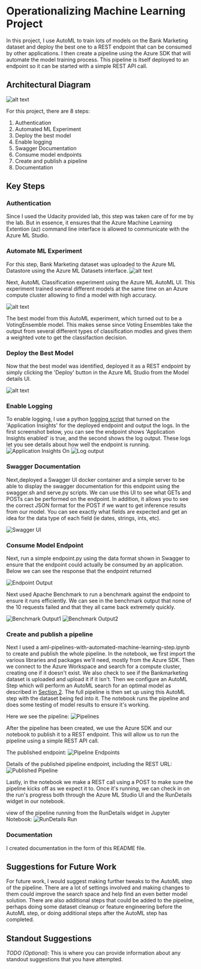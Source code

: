 
# Operationalizing Machine Learning Project

In this project, I use AutoML to train lots of models on the Bank Marketing dataset and deploy the best one to a REST endpoint that can be consumed by other applications. I then create a pipeline using the Azure SDK that will automate the model training process. This pipeline is itself deployed to an endpoint so it can be started with a simple REST API call.

## Architectural Diagram
![alt text](https://github.com/hanumanraje/machine-Learning-with-Azure-/blob/master/starter_files/ScreenShoot/Flow.png?raw=true)


For this project, there are 8 steps:

1. Authentication
2. Automated ML Experiment
3. Deploy the best model
4. Enable logging
5. Swagger Documentation
6. Consume model endpoints
7. Create and publish a pipeline
8. Documentation 

## Key Steps
### Authentication <a name="auth" />
Since I used the Udacity provided lab, this step was taken care of for me by the lab. But in essence, it ensures that the Azure Machine Learning Extention (az) command line interface is allowed to communicate with the Azure ML Studio.
### Automate ML Experiment <a name="automl" />
For this step, Bank Marketing dataset was uploaded to the Azure ML Datastore using the Azure ML Datasets interface.
![alt text](https://github.com/hanumanraje/machine-Learning-with-Azure-/blob/master/starter_files/ScreenShoot/1%20dataset.png?raw=true)

Next, AutoML Classification experiment using the Azure ML AutoML UI. This experiment trained several different models at the same time on an Azure compute cluster allowing  to find a model with high accuracy.

![alt text](https://github.com/hanumanraje/machine-Learning-with-Azure-/blob/master/starter_files/ScreenShoot/3%20best%20model.png?raw=true)

The best model from this AutoML experiment, which turned out to be a VotingEnsemble model. This makes sense since Voting Ensembles take the output from several different types of classification modles and gives them a weighted vote to get the classifaction decision.

### Deploy the Best Model <a name="best_model" />
Now that the best model was identified, deployed it as a REST endpoint by simply clicking the 'Deploy' button in the Azure ML Studio from the Model details UI.

![alt text](https://github.com/hanumanraje/machine-Learning-with-Azure-/blob/master/starter_files/ScreenShoot/4%20endpoint%20deployed.png?raw=true)

### Enable Logging <a name="logging" />
To enable logging, I use a python [logging script](https://github.com/hanumanraje/machine-Learning-with-Azure-/blob/master/starter_files/logs.py) that turned on the 'Application Insights' for the deployed endpoint and output the logs. In the first screenshot below, you can see the endpoint shows 'Application Insights enabled' is true, and the second shows the log output. These logs let you see details about how well the endpoint is running.
![Application Insights On](https://github.com/hanumanraje/machine-Learning-with-Azure-/blob/master/starter_files/ScreenShoot/6%20app%20insight%20enabled.png?raw=true)
![Log output](https://github.com/hanumanraje/machine-Learning-with-Azure-/blob/master/starter_files/ScreenShoot/5%20logs.py.png?raw=true)

### Swagger Documentation <a name="swagger" />
Next,deployed a Swagger UI docker container and a simple server to be able to display the swagger documentation for this endpoint using the 
swagger.sh and serve.py scripts. 
We can use this UI to see what GETs and POSTs can be performed on the endpoint. 
In addition, it allows you to see the correct JSON format for the POST if we want to get inference results from our model. 
You can see exactly what fields are expected and get an idea for the data type of each field (ie dates, strings, ints, etc).

![Swagger UI](https://github.com/hanumanraje/machine-Learning-with-Azure-/blob/master/starter_files/ScreenShoot/swagger%20ui.PNG?raw=true)

### Consume Model Endpoint <a name="consume" />
Next, run a simple endpoint.py using the data format shown in Swagger to ensure that the endpoint could actually be consumed by an application. Below we can see the response that the endpoint returned

![Endpoint Output](https://github.com/hanumanraje/machine-Learning-with-Azure-/blob/master/starter_files/ScreenShoot/endpoint%20output.PNG?raw=true)

Next used Apache Benchmark to run a benchmark against the endpoint to ensure it runs efficiently. We can see in the benchmark output that none of the 10 requests failed and that they all came back extremely quickly.

![Benchmark Output1](https://github.com/hanumanraje/machine-Learning-with-Azure-/blob/master/starter_files/ScreenShoot/benchmark%20output%201.PNG?raw=true)
![Benchmark Output2](https://github.com/hanumanraje/machine-Learning-with-Azure-/blob/master/starter_files/ScreenShoot/benchmark%20output%202.PNG?raw=true)

### Create and publish a pipeline <a name="publish" />
Next I used a aml-pipelines-with-automated-machine-learning-step.ipynb to create and publish the whole pipeline. In the notebook, we first import the various libraries and packages we'll need, mostly from the Azure SDK. Then we connect to the Azure Workspace and search for a compute cluster, creating one if it doesn't exist. We also check to see if the Bankmarketing dataset is uploaded and upload it if it isn't. Then we configure an AutoML Step which will perform an AutoML search for an optimal model as described in [Section 2](#automl). The full pipeline is then set up using this AutoML step with the dataset being fed into it. The notebook runs the pipeline and does some testing of model results to ensure it's working.

Here we see the pipeline:
![Pipelines](https://github.com/hanumanraje/machine-Learning-with-Azure-/blob/master/starter_files/ScreenShoot/10%20pipeline%20created.png?raw=true)

After the pipeline has been created, we use the Azure SDK and our notebook to publish it to a REST endpoint. This will allow us to run the pipeline using a simple REST API call.

The published endpoint:
![Pipeline Endpoints](https://github.com/hanumanraje/machine-Learning-with-Azure-/blob/master/starter_files/ScreenShoot/11%20pipeline%20endpoints.png?raw=true)

Details of the published pipeline endpoint, including the REST URL:
![Published Pipeline](https://github.com/hanumanraje/machine-Learning-with-Azure-/blob/master/starter_files/ScreenShoot/Published%20Pipeline.png?raw=true)

Lastly, in the notebook we make a REST call using a POST to make sure the pipeline kicks off as we expect it to. Once it's running, we can check in on the run's progress both through the Azure ML Studio UI and the RunDetails widget in our notebook.

view of the pipeline running from the RunDetails widget in Jupyter Notebook:
![RunDetails Run](https://github.com/hanumanraje/machine-Learning-with-Azure-/blob/master/starter_files/ScreenShoot/14%20pipeline%20runwidget.png?raw=true)

### Documentation <a name="docs">
I created documentation in the form of this README file.
  
## Suggestions for Future Work 
For future work, I would suggest making further tweaks to the AutoML step of the pipeline. There are a lot of settings involved and making changes to them could improve the search space and help find an even better model solution. There are also additional steps that could be added to the pipeline, perhaps doing some dataset cleanup or feature engineering before the AutoML step, or doing additional steps after the AutoML step has completed.

## Standout Suggestions
*TODO (Optional):* This is where you can provide information about any standout suggestions that you have attempted.
